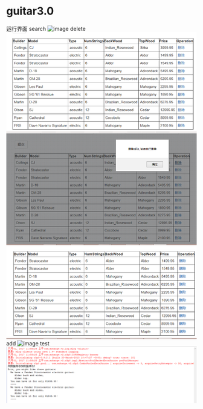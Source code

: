 ﻿# guitar3.0
运行界面
search
 ![image](https://github.com/q3527/guitar1.0/blob/master/searvh.png)
delete
![image](https://github.com/q3527/guitar1.0/blob/master/D1.png)
![image](https://github.com/q3527/guitar1.0/blob/master/D2.png)
![image](https://github.com/q3527/guitar1.0/blob/master/D3.png)
add
![image](https://github.com/q3527/guitar1.0/blob/master/add（1）.png)
test
 ![image](https://github.com/q3527/guitar1.0/blob/master/test.png)

